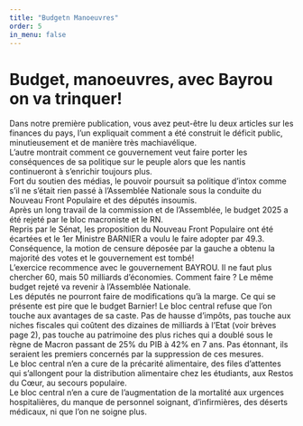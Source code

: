 ```yaml
---
title: "Budgetn Manoeuvres"
order: 5
in_menu: false
---
```

# Budget, manoeuvres, avec Bayrou on va trinquer!
Dans notre première publication, vous avez peut-être lu deux articles sur les finances du pays, l’un expliquait comment a été construit le déficit public, minutieusement et de manière très machiavélique.  
L’autre montrait comment ce gouvernement veut faire porter les conséquences de sa politique sur le peuple alors que les nantis continueront à s’enrichir toujours plus.  
Fort du soutien des médias, le pouvoir poursuit sa politique d’intox comme s’il ne s’était rien passé à l’Assemblée Nationale sous la conduite du Nouveau Front Populaire et des députés insoumis.  
Après un long travail de la commission et de l’Assemblée, le budget 2025 a été rejeté par le bloc macroniste et le RN.  
Repris par le Sénat, les proposition du Nouveau Front Populaire ont été écartées et le 1er Ministre BARNIER a voulu le faire adopter par 49.3.  
Conséquence, la motion de censure déposée par la gauche a obtenu la majorité des votes et le gouvernement est tombé!  
L’exercice recommence avec le gouvernement BAYROU. Il ne faut plus chercher 60, mais 50 milliards d’économies. Comment faire ? Le même budget rejeté va revenir à l’Assemblée Nationale.  
Les députés ne pourront faire de modifications qu’à la marge. Ce qui se présente est pire que le budget Barnier! Le bloc central refuse que l’on touche aux avantages de sa caste. Pas de hausse d’impôts, pas touche aux niches fiscales qui coûtent des dizaines de milliards à l’Etat (voir brèves page 2), pas touche au patrimoine des plus riches qui a doublé sous le règne de Macron passant de 25% du PIB à 42% en 7 ans. Pas étonnant, ils seraient les premiers concernés par la suppression de ces mesures.  
Le bloc central n’en a cure de la précarité alimentaire, des files d’attentes qui s’allongent pour la distribution alimentaire chez les étudiants, aux Restos du Cœur, au secours populaire.  
Le bloc central n’en a cure de l’augmentation de la mortalité aux urgences hospitalières, du manque de personnel soignant, d’infirmières, des déserts médicaux, ni que l’on ne soigne plus. 
